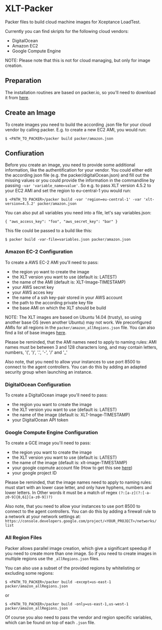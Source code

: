 # XLT-Packer
Packer files to build cloud machine images for Xceptance LoadTest.

Currently you can find skripts for the following cloud vendors:
 - DigitalOcean
 - Amazon EC2
 - Google Compute Engine
 
NOTE: Please note that this is not for cloud managing, but only for image creation.
 
## Preparation

The installation routines are based on packer.io, so you'll need to download it from [here](https://packer.io/downloads.html).

## Create an Image

To create images you need to build the according .json file for your cloud vendor by calling packer. E.g. to create a new EC2 AMI, you would run:

`$ <PATH_TO_PACKER>/packer build packer/amazon.json`

## Confiuration 

Before you create an image, you need to provide some additional information, like the authentification for your vendor.
You could either edit the according json file (e.g. the packer/digitalOcean.json) and fill out the missing values or you could provide the information in the commandline by passing `-var 'variable_name=value'`. So e.g. to pass XLT version 4.5.2 to your EC2 AMI and set the region to eu-central-1 you would run:

`$ <PATH_TO_PACKER>/packer build -var 'region=eu-central-1' -var 'xlt-version=4.5.2' packer/amazon.json`

You can also put all variables you need into a file, let's say variables.json:

`{
  "aws_access_key": "foo",
  "aws_secret_key": "bar"
}`

This file could be passed to a build like this:

`$ packer build -var-file=variables.json packer/amazon.json`
 

### Amazon EC-2 Configuration

To create a AWS EC-2 AMI you'll need to pass:
 - the region yo want to create the image
 - the XLT version you want to use (default is: LATEST)
 - the name of the AMI (default is: XLT-Image-TIMESTAMP)
 - your AWS secret key
 - your AWS acces key
 - the name of a ssh key-pair stored in your AWS account 
 - the path to the according private key file
 - the base AMI on which the XLT should be build
 
NOTE: The XLT images are based on Ubuntu 14.04 (trusty), so using another base OS (even another Ubuntu) may not work. We preconfigured AMIs for all regions in the `packer/amazon_allRegions.json` file. You can also find a list of base images [here](https://cloud-images.ubuntu.com/locator/ec2/).
 
Please be reminded, that the AMI names need to apply to naming rules: AMI names must be between 3 and 128 characters long, and may contain letters, numbers, '(', ')', '.', '-', '/' and '_'

Also note, that you need to allow your instances to use port 8500 to connect to the agent controllers. You can do this by adding an adapted security group when launching an instance.

### DigitalOcean Configuration

To create a DigitalOcean image you'll need to pass:
 - the region you want to create the image
 - the XLT version you want to use (default is: LATEST)
 - the name of the image (default is: XLT-Image-TIMESTAMP)
 - your DigitalOcean API token

### Google Compute Engine Configuration

To create a GCE image you'll need to pass:
 - the region you want to create the image
 - the XLT version you want to use (default is: LATEST)
 - the name of the image (default is: xlt-image-TIMESTAMP)
 - your google copmute account file (How to get this see [here](https://www.packer.io/docs/builders/googlecompute.html))
 - your google project ID
 
Please be reminded, that the image names need to apply to naming rules: must start with an lower case letter, and only have hyphens, numbers and lower letters. In Other words it must be a match of regex `(?:[a-z](?:[-a-z0-9]{0,61}[a-z0-9])?)`

Also note, that you need to allow your instances to use port 8500 to connect to the agent controllers. You can do this by adding a firewall rule to a network at your network settings at: `https://console.developers.google.com/project/<YOUR_PROJECT>/networks/list`
 
### All Region Files

Packer allows parallel image creation, which give a significant speedup if you need to create more than one image. So if you need to create images in multiple regions use the `_allRegions.json` files.

You can also use a subset of the provided regions by whitelisting or excluding some regions:

`$ <PATH_TO_PACKER>/packer build -except=us-east-1 packer/amazon_allRegions.json`

or

`$ <PATH_TO_PACKER>/packer build -only=us-east-1,us-west-1 packer/amazon_allRegions.json`

Of course you also need to pass the vendor and region specific variables, which can be found on top of each `.json` file.